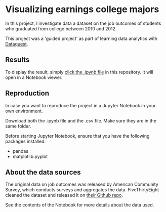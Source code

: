 # Visualizing earnings college majors

In this project, I investigate data a dataset on the job outcomes of students who graduated from college between 2010 and 2012. 

This project was a 'guided project' as part of learning data analytics with [Dataquest](https://www.dataquest.io).

## Results

To display the result, simply [click the .ipynb file](https://github.com/jasperquak/analyzing_nyc_highschool_data/blob/main/AnalyzingNYCHighSchoolData.ipynb) in this repository. It will open in a Notebook viewer.

## Reproduction

In case you want to reproduce the project in a Jupyter Notebook in your own environment.

Download both the .ipynb file and the .csv file. Make sure they are in the same folder.

Before starting Jupyter Notebook, ensure that you have the following packages installed:
* pandas
* matplotlib.pyplot

## About the data sources

The original data on job outcomes was released by American Community Survey, which conducts surveys and aggregates the data. FiveThirtyEight cleaned the dataset and released it on [their Github repo](https://github.com/fivethirtyeight/data/tree/master/college-majors).

See the contents of the Notebook for more details about the data used.

